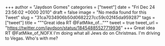 
+++
author = "Jaydson Gomes"
categories = ["tweet"]
date = "Fri Dec 24 23:56:02 +0000 2010"
draft = false
image = "No media found for this Tweet"
slug = "31ca7034906b50d0682227cc59c02f45da959287"
tags = ["tweet"]
title = """Great idea RT @FatMike_of..."""
tweet = true
tweet_url = "https://twitter.com/jaydson/status/18454885527719936"
+++
Great idea RT @FatMike_of_NOFX I'm doing what all Jews do on Christmas. I'm driving to Vegas. Who's with me?
